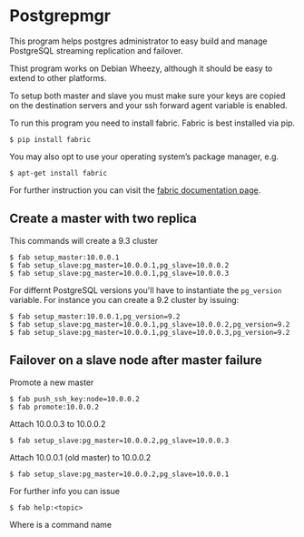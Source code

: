 Postgrepmgr
===========

This program helps postgres administrator
to easy build and manage PostgreSQL streaming
replication and failover.

Thist program works on Debian Wheezy, although
it should be easy to extend to other platforms.

To setup both master and slave you must make sure
your keys are copied on the destination servers
and your ssh forward agent variable is enabled.

To run this program you need to install fabric.
Fabric is best installed via pip.
```
$ pip install fabric
```
You may also opt to use your operating system’s
package manager, e.g.
```
$ apt-get install fabric
```
For further instruction you can visit the [fabric
documentation page](http://www.fabfile.org/).

Create a master with two replica
--------------------------------
This commands will create a 9.3 cluster
```
$ fab setup_master:10.0.0.1
$ fab setup_slave:pg_master=10.0.0.1,pg_slave=10.0.0.2
$ fab setup_slave:pg_master=10.0.0.1,pg_slave=10.0.0.3
```
For differnt PostgreSQL versions you'll have to instantiate
the `pg_version` variable. For instance you can create a 9.2
cluster by issuing:
```
$ fab setup_master:10.0.0.1,pg_version=9.2
$ fab setup_slave:pg_master=10.0.0.1,pg_slave=10.0.0.2,pg_version=9.2
$ fab setup_slave:pg_master=10.0.0.1,pg_slave=10.0.0.3,pg_version=9.2
```

Failover on a slave node after master failure
---------------------------------------------

Promote a new master
```
$ fab push_ssh_key:node=10.0.0.2
$ fab promote:10.0.0.2
```

Attach 10.0.0.3 to 10.0.0.2
```
$ fab setup_slave:pg_master=10.0.0.2,pg_slave=10.0.0.3
```

Attach 10.0.0.1 (old master) to 10.0.0.2
```
$ fab setup_slave:pg_master=10.0.0.2,pg_slave=10.0.0.1
```

For further info you can issue

```
$ fab help:<topic>
```

Where <topic> is a command name
